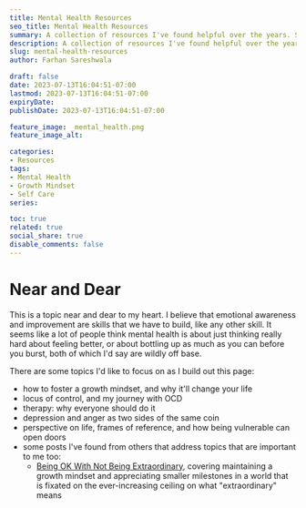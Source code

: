 ```yaml
---
title: Mental Health Resources
seo_title: Mental Health Resources
summary: A collection of resources I've found helpful over the years. Still in progress.
description: A collection of resources I've found helpful over the years. Still in progress.
slug: mental-health-resources
author: Farhan Sareshwala

draft: false
date: 2023-07-13T16:04:51-07:00
lastmod: 2023-07-13T16:04:51-07:00
expiryDate: 
publishDate: 2023-07-13T16:04:51-07:00

feature_image: _mental_health.png
feature_image_alt: 

categories:
- Resources
tags:
- Mental Health
- Growth Mindset
- Self Care
series:

toc: true
related: true
social_share: true
disable_comments: false
---
```


# Near and Dear
This is a topic near and dear to my heart. I believe that emotional awareness and improvement are skills that we have to build, like any other skill. It seems like a lot of people think mental health is about just thinking really hard about feeling better, or about bottling up as much as you can before you burst, both of which I'd say are wildly off base. 

There are some topics I'd like to focus on as I build out this page:
- how to foster a growth mindset, and why it'll change your life
- locus of control, and my journey with OCD
- therapy: why everyone should do it
- depression and anger as two sides of the same coin
- perspective on life, frames of reference, and how being vulnerable can open doors
- some posts I've found from others that address topics that are important to me too:
    - [Being OK With Not Being Extraordinary](https://www.tiffanymatthe.com/not-extraordinary), covering maintaining a growth mindset and appreciating smaller milestones in a world that is fixated on the ever-increasing ceiling on what "extraordinary" means
